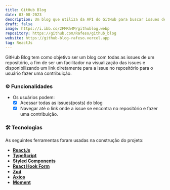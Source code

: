 ```yaml
---
title: GitHub Blog
date: 03-08-2023
description: Um blog que utiliza da API do GitHub para buscar issues de um repositório
draft: false
image: https://i.ibb.co/2FMRh4M/githublog.webp
repository: https://github.com/Rafeso/github_blog
website: https://github-blog-rafeso.vercel.app
tag: ReactJs
---
```


GitHub Blog tem como objetivo ser um blog com todas as issues de um repositório, a fim de ser um facilitador na visualização das issues e disponibilizando um link diretamente para a issue no repositório para o usuário fazer uma contribuição.

### ⚙️ Funcionalidades

- Os usuários podem:
  - [x] Acessar todas as issues(posts) do blog
  - [x] Navegar até o link onde a issue se encontra no repositório e fazer uma contribuição.

### 🛠 Tecnologias

As seguintes ferramentas foram usadas na construção do projeto:

- **[ReactJs](https://pt-br.reactjs.org/)**
- **[TypeScript](https://www.typescriptlang.org/)**
- **[Styled Components](https://styled-components.com/)**
- **[React Hook Form](https://react-hook-form.com/)**
- **[Zod](https://github.com/colinhacks/zod)**
- **[Axios](https://axios-http.com/)**
- **[Moment](https://momentjs.com/)**
